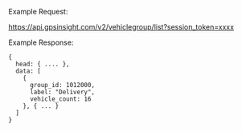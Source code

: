Example Request:

https://api.gpsinsight.com/v2/vehiclegroup/list?session_token=xxxx

Example Response:

    {
      head: { .... },
      data: [
        {
          group_id: 1012000,
          label: "Delivery",
          vehicle_count: 16
        }, { ... }
      ]
    }

